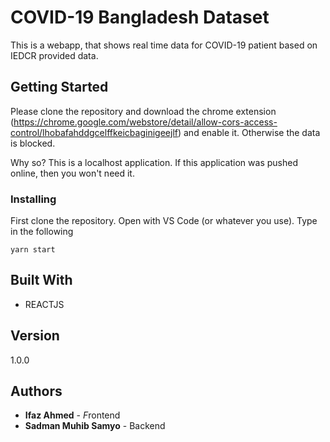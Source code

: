 # COVID-19 Bangladesh Dataset

This is a webapp, that shows real time data for COVID-19 patient based on IEDCR provided data.

## Getting Started

Please clone the repository and download the chrome extension (https://chrome.google.com/webstore/detail/allow-cors-access-control/lhobafahddgcelffkeicbaginigeejlf) and enable it. Otherwise the data is blocked. 

Why  so? This is a localhost application. If this application was pushed online, then you won't need it.

### 

### Installing

First clone the repository. Open with VS Code (or whatever you use). Type in the following

```
yarn start
```

## Built With

- REACTJS  

## Version

1.0.0

## Authors

- **Ifaz Ahmed** - *F*rontend 
- **Sadman Muhib Samyo** - Backend

  